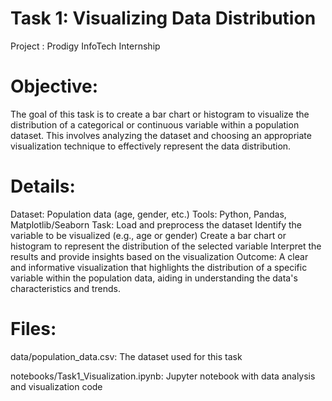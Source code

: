 # Task 1: Visualizing Data Distribution
 Project : Prodigy InfoTech Internship

# Objective:
The goal of this task is to create a bar chart or histogram to visualize the distribution of a categorical or continuous variable within a population dataset. This involves analyzing the dataset and choosing an appropriate visualization technique to effectively represent the data distribution.

# Details:

Dataset: Population data (age, gender, etc.)
Tools: Python, Pandas, Matplotlib/Seaborn
Task:
Load and preprocess the dataset
Identify the variable to be visualized (e.g., age or gender)
Create a bar chart or histogram to represent the distribution of the selected variable
Interpret the results and provide insights based on the visualization
Outcome: A clear and informative visualization that highlights the distribution of a specific variable within the population data, aiding in understanding the data's characteristics and trends.

# Files:

data/population_data.csv: The dataset used for this task

notebooks/Task1_Visualization.ipynb: Jupyter notebook with data analysis and visualization code

